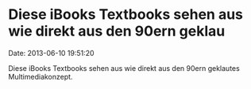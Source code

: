 Diese iBooks Textbooks sehen aus wie direkt aus den 90ern geklau
================================================================

Date: 2013-06-10 19:51:20

Diese iBooks Textbooks sehen aus wie direkt aus den 90ern geklautes
Multimediakonzept.
